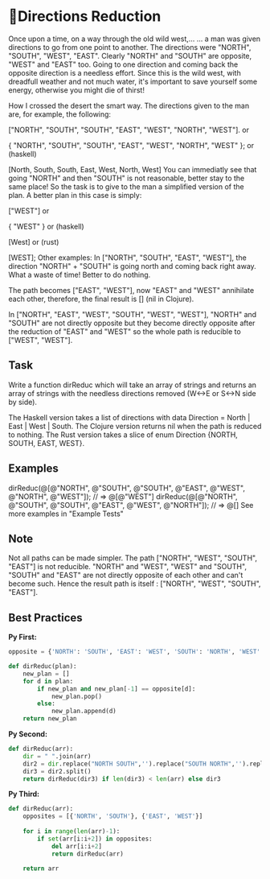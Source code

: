 # 🙍Directions Reduction

Once upon a time, on a way through the old wild west,…
… a man was given directions to go from one point to another. The directions were "NORTH", "SOUTH", "WEST", "EAST". Clearly "NORTH" and "SOUTH" are opposite, "WEST" and "EAST" too. Going to one direction and coming back the opposite direction is a needless effort. Since this is the wild west, with dreadfull weather and not much water, it's important to save yourself some energy, otherwise you might die of thirst!

How I crossed the desert the smart way.
The directions given to the man are, for example, the following:

["NORTH", "SOUTH", "SOUTH", "EAST", "WEST", "NORTH", "WEST"].
or

{ "NORTH", "SOUTH", "SOUTH", "EAST", "WEST", "NORTH", "WEST" };
or (haskell)

[North, South, South, East, West, North, West]
You can immediatly see that going "NORTH" and then "SOUTH" is not reasonable, better stay to the same place! So the task is to give to the man a simplified version of the plan. A better plan in this case is simply:

["WEST"]
or

{ "WEST" }
or (haskell)

[West]
or (rust)

[WEST];
Other examples:
In ["NORTH", "SOUTH", "EAST", "WEST"], the direction "NORTH" + "SOUTH" is going north and coming back right away. What a waste of time! Better to do nothing.

The path becomes ["EAST", "WEST"], now "EAST" and "WEST" annihilate each other, therefore, the final result is [] (nil in Clojure).

In ["NORTH", "EAST", "WEST", "SOUTH", "WEST", "WEST"], "NORTH" and "SOUTH" are not directly opposite but they become directly opposite after the reduction of "EAST" and "WEST" so the whole path is reducible to ["WEST", "WEST"].

## Task
Write a function dirReduc which will take an array of strings and returns an array of strings with the needless directions removed (W<->E or S<->N side by side).

The Haskell version takes a list of directions with data Direction = North | East | West | South. The Clojure version returns nil when the path is reduced to nothing. The Rust version takes a slice of enum Direction {NORTH, SOUTH, EAST, WEST}.

## Examples
dirReduc(@[@"NORTH", @"SOUTH", @"SOUTH", @"EAST", @"WEST", @"NORTH", @"WEST"]); // => @[@"WEST"]
dirReduc(@[@"NORTH", @"SOUTH", @"SOUTH", @"EAST", @"WEST", @"NORTH"]); // => @[]
See more examples in "Example Tests"
## Note
Not all paths can be made simpler. The path ["NORTH", "WEST", "SOUTH", "EAST"] is not reducible. "NORTH" and "WEST", "WEST" and "SOUTH", "SOUTH" and "EAST" are not directly opposite of each other and can't become such. Hence the result path is itself : ["NORTH", "WEST", "SOUTH", "EAST"].

## Best Practices

**Py First:**
~~~py
opposite = {'NORTH': 'SOUTH', 'EAST': 'WEST', 'SOUTH': 'NORTH', 'WEST': 'EAST'}

def dirReduc(plan):
    new_plan = []
    for d in plan:
        if new_plan and new_plan[-1] == opposite[d]:
            new_plan.pop()
        else:
            new_plan.append(d)
    return new_plan

~~~

**Py Second:**
~~~py
def dirReduc(arr):
    dir = " ".join(arr)
    dir2 = dir.replace("NORTH SOUTH",'').replace("SOUTH NORTH",'').replace("EAST WEST",'').replace("WEST EAST",'')
    dir3 = dir2.split()
    return dirReduc(dir3) if len(dir3) < len(arr) else dir3

~~~

**Py Third:**
~~~py
def dirReduc(arr):
    opposites = [{'NORTH', 'SOUTH'}, {'EAST', 'WEST'}]
    
    for i in range(len(arr)-1):
        if set(arr[i:i+2]) in opposites:
            del arr[i:i+2]
            return dirReduc(arr)
    
    return arr        

~~~
